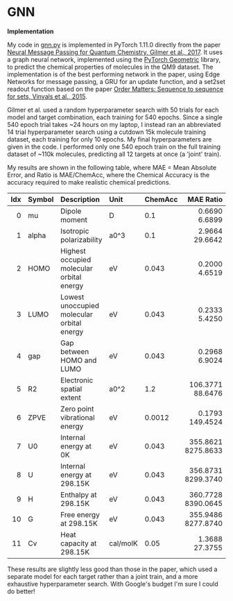 # GNN
<b>Implementation</b>

My code in <a href=https://github.com/redonovan/GNN/blob/main/gnn.py>gnn.py</a> is implemented in PyTorch 1.11.0 directly from the paper <a href=https://arxiv.org/abs/1704.01212>Neural Message Passing for Quantum Chemistry, Gilmer et al., 2017</a>.  It uses a graph neural network, implemented using the <a href=https://pytorch-geometric.readthedocs.io/en/stable/index.html>PyTorch Geometric</a> library, to predict the chemical properties of molecules in the QM9 dataset.  The implementation is of the best performing network in the paper, using Edge Networks for message passing, a GRU for an update function, and a set2set readout function based on the paper <a href=https://arxiv.org/abs/1511.06391>Order Matters: Sequence to sequence for sets, Vinyals et al., 2015</a>.  

Gilmer et al. used a random hyperparameter search with 50 trials for each model and target combination, each training for 540 epochs.  Since a single 540 epoch trial takes ~24 hours on my laptop, I instead ran an abbreviated 14 trial hyperparameter search using a cutdown 15k molecule training dataset, each training for only 10 epochs.  My final hyperparameters are given in the code.  I performed only one 540 epoch train on the full training dataset of ~110k molecules, predicting all 12 targets at once (a 'joint' train).

My results are shown in the following table, where MAE = Mean Absolute Error, and Ratio is MAE/ChemAcc, where the Chemical Accuracy is the accuracy required to make realistic chemical predictions.

| Idx | Symbol | Description                                 | Unit     | ChemAcc |   MAE       Ratio |
| --: | :--    | :-------------------------------------------|:---------|:--------|------------------:|
|  0  | mu     | Dipole moment                               | D        | 0.1     |   0.6690     6.6899 |
|  1  | alpha  | Isotropic polarizability                    | a0^3     | 0.1     |   2.9664    29.6642 |
|  2  | HOMO   | Highest occupied molecular orbital energy   | eV       | 0.043   |   0.2000     4.6519 |
|  3  | LUMO   | Lowest unoccupied molecular orbital energy  | eV       | 0.043   |   0.2333     5.4250 |
|  4  | gap    | Gap between HOMO and LUMO                   | eV       | 0.043   |   0.2968     6.9024 |
|  5  | R2     | Electronic spatial extent                   | a0^2     | 1.2     | 106.3771    88.6476 |
|  6  | ZPVE   | Zero point vibrational energy               | eV       | 0.0012  |   0.1793   149.4524 |
|  7  | U0     | Internal energy at 0K                       | eV       | 0.043   | 355.8621  8275.8633 |
|  8  | U      | Internal energy at 298.15K                  | eV       | 0.043   | 356.8731  8299.3740 |
|  9  | H      | Enthalpy at 298.15K                         | eV       | 0.043   | 360.7728  8390.0645 |
| 10  | G      | Free energy at 298.15K                      | eV       | 0.043   | 355.9486  8277.8740 |
| 11  | Cv     | Heat capacity at 298.15K                    | cal/molK | 0.05    |   1.3688    27.3755 |

These results are slightly less good than those in the paper, which used a separate model for each target rather than a joint train, and a more exhaustive hyperparameter search.  With Google's budget I'm sure I could do better!
